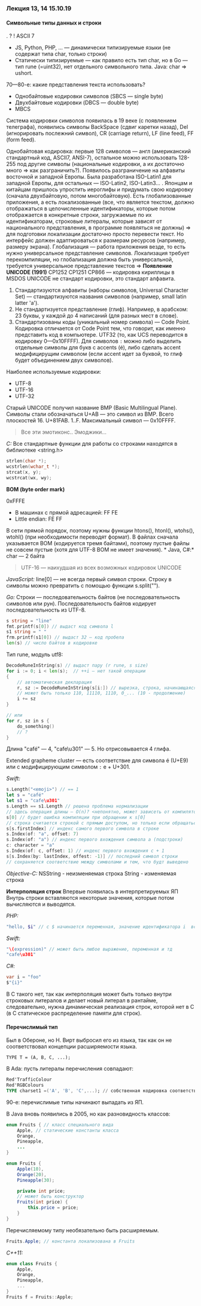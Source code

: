 ### Лекция 13, 14 15.10.19
#### Символьные типы данных и строки
. ? !
ASCII 7
* JS, Python, PHP, ... — динамически типизируемые языки (не содержат типа char, только строки)
* Статически типизируемые — как правило есть тип char, но в Go — тип rune (=uint32), нет отдельного символьного типа. Java: char => ushort. 

70—80-e: какие представления текста использовать?
* Однобайтовые кодировки символов (SBCS — single byte)
* Двухбайтовые кодировки (DBCS — double byte)
* MBCS

Система кодировки символов появилась в 19 веке (с появлением телеграфа), появились символы BackSpace (сдвиг каретки назад), Del (игнорировать послежний символ), CR (carriage return), LF (line feed), FF (form feed).

  Однобайтовая кодировка: первые 128 символов — англ (американский стандартный код, ASCII7, ANSI-7), остальное можно использовать 128-255 под другие символы (национальные кодировки, а их достаточно много => как разграничить?).
  Появилось разграничение на алфавиты восточной и западной Европы. Была разработана ISO-Latin1 для западной Европы, для остальных — ISO-Latin2, ISO-Latin3... . Японцам и китайцам пришлось упростить иероглифы и придумать свою кодировку (сначала двухбайтовую, потом многобайтовую). 
  Есть глобализованные приложения, а есть локализованные (все, что является текстом, должно отображаться в целочисленные идентификаторы, которые потом отображается в конкретные строки, загружаемые по их идентификаторам, строковые литералы, которые зависят от национального представления, в программе появляться не должны) => для подготовки локализации достаточно просто перевести текст. Но интерфейс должен адаптироваться к размерам ресурсов (например, размеру экрана). Глобализация — работа приложения везде, то есть нужно универсальное представление символов. Локализация требует перекомпиляции, но глобализация должна быть универсальной, требуется универсальное представление текстов =>
  **Появление UNICODE (1991)**
  CP1252
  CP1251
  CP866 — кодировка кириллицы в MSDOS
  UNICODE не стандарт кодировки, это стандарт алфавита.
  
  1. Стандартизуются алфавиты (наборы символов, Universal Character Set) — стандартизуются названия символов (например, small latin latter 'a').
  2. Не стандартизуется представление (глиф). Например, в арабском: 23 буквы, у каждой до 4 написаний (для разных мест в слове).
  3. Стандартизованы коды (уникальный номер символа) — Code Point. Кодировка отличается от Code Point тем, что говорит, как именно представить код в компьютере.
UTF32 (то, как UCS переводится в кодировку 0—0х10FFFF).
Для символов `:` можно либо выделить отдельные символы для букв с accents (é), либо сделать accent модифицирущим символом (если accent идет за буквой, то глиф будет объединением двух символов).

Наиболее используемые кодировки:

* UTF-8
* UTF-16 
* UTF-32

Старый UNICODE получил название BMP (Basic Multilingual Plane). Символы стали обозначаться U+AB — это символ из BMP. Всего плоскостей 16. U+81FAB. 1..F. Максимальный символ — 0x10FFFF. 
> Все эти эмотиконс.. Эмоджики...

*С:*
Все стандартные функции для работы со строками находятся в библиотеке <string.h>
```C
strlen(char *);
wcstrlen(wchar_t *);
strcat(x, y);
wcstrcat(wx, wy);
```
**BOM (byte order mark)**

0xFFFE

* В машинах с прямой адресацией: FF FE
* Little endian: FE FF

В сети прямой порядок, поэтому нужны функции htons(), htonl(), wtohs(), wtohl() (при необходимости переводят формат).
В файлах сначала указывается BOM (кодируется тремя байтами), поэтому пустые файлы не совсем пустые (хотя для UTF-8 BOM не имеет значения).
*
Java, C#:* char — 2 байта
> UTF-16 — наихудшая из всех возможных кодировок UNICODE

*JavaScript:*
line[0] — не всегда первый символ строки. Строку в символы можно превратить с помощью функции s.split("").

*Go:*
Строки — последовательность байтов (не последовательность символов или рун). Последовательность байтов кодирует последовательность из UTF-8.
```Go
s string = "line"
fmt.printf(s[0]) // выдаст код символа l
s1 string = " "
frm.printf(s1[0]) // выдаст 32 — код пробела
len(s) // число байтов в кодировке
```
Тип rune, модуль utf8:
```Go
DecodeRuneInString(s) // выдаст пару (r rune, s size)
for i := 0; i < len(s);  // ++i — нет такой операции
{
	// автоматическая декларация
	r, sz := DecodeRuneInString(s[i:]) // вырезка, строка, начинающаяся с i-го байта
	// может быть только 110, 11110, 1110, 0_... (10 - продолжение)
	i += sz
}

// или
for r, sz in s {
	do_something()
	// ?
}
```
Длина "café" — 4, "cafe\u301" — 5. Но отрисовывается 4 глифа.

Extended grapheme cluster — есть соответствие для символа é (U+E9) или с модифицирующим символом `:` е + U+301.

*Swift:*
```Swift
s.Length("<emoji>") // == 1
let s = "café"
let s1 = "cafe\u301"
s.Length == s1.Length // решена проблема нормализации
// здесь операция длины — O(n)? <непонятно, может зависеть от компилятора>
s[0] // будет ошибка компиляции при обращении к s[0]
// строка считается строкой с прямым доступом, но только если обращаться со специальным типом данных - индексом
s[s.firstIndex] // индекс самого первого символа в строке
s.Index(of: "a", offset: 7)
s.Index(of: "a") // индекс первого вхождения символа а (подстроки)
c: character = "a"
s.Index(of: c, offset: 1) // индекс первого вхождения с + 1
s[s.Index(by: lastIndex, offest: -1)] // последний символ строки
// сохраняется соответствие между символами и тем, что будт выведено
```

*Objective-C:*
NSString - неизменяемая строка
String - изменяемая строка

**Интерполяция строк**
Впервые появилась в интерпретируемых ЯП
Внутрь строки вставляются некоторые значения, которые потом вычисляются и выводятся.

*PHP:*
```PHP
"hello, $i" // с $ начинается переменная, значение идентификатора i  вставится в строку
```

*Swift:*
```Swift
"\(expression)" // может быть любое выражение, переменная и тд
"cafe\u301"
```

*C#:*
```C#
var i = "foo"
$"{i}"
```

В С такого нет, так как интерполяция может быть только внутри строковых литералов и делает новый литерал в рантайме, следовательно, нужна динамическая реализация строк, которой нет в С (в С статическое распределение памяти для строк).

#### Перечислимый тип

Был в Обероне, но Н. Вирт выбросил его из языка, так как он не соответствовал концепции расширяемости языка.

```
TYPE T = (A, B, C, ...);
```

В Ada: пусть литералы перечисления совпадают:
```Ada
Red'TrafficColour
Red'RGBColours
TYPE charset1 =('A', 'B', 'C',...); // собственная кодировка соответствующего charset
```
90-е: перечислимые типы начинают выпадать из ЯП.

В Java вновь появились в 2005, но как разновидность классов:
```Java
enum Fruits { // класс специального вида
	Apple, // статические константы класса
	Orange,
	Pineapple,
	... 
}
```
```Java
enum Fruits {
	Apple(10),
	Orange(20),
	Pineapple(30);

	private int price;
	// может быть конструктор
	Fruits(int price) {
		this.price = price;	
	} 
}
```
Перечисляемому типу необязательно быть расширяемым.
```Java
Fruits.Apple; // константа локализована в Fruits
```

*C++11:*
```C++
enum class Fruits {
	Apple,
	Orange,
	Pineapple,
	...
}
Fruits f = Fruits::Apple;
```

